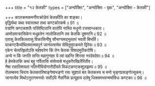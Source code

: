 +++
title = "१२ केतकी"
types = ["अन्योक्तिः", "अन्योक्तिः - वृक्षः", "अन्योक्तिः - केतकी"]

+++
कालक्रमकमनीयक्रोडेयं केतकीति का शङ्का।  
वृद्धिर्यथा यथा स्यास्तथा तथा कण्टकोत्कर्षः॥ 91 ॥  
पत्राणि कण्टकशतैः परिवेष्टितानि वार्तापि नास्ति मधुनो रजसान्धकारः।  
आमोदमात्ररसिकेन मधुव्रतेन नालोकितानि तव केतकि दूषणानि॥ 92 ॥  
एतासु केतकिलतासु विकासिनीषु सौभाग्यमद्भुततरं भवती बिभर्ति।  
यत्कण्टकैर्व्यथितमात्मवपुर्न जानंस्त्वामेव सेवितुमुपक्रमते द्विरेफः॥ 93 ॥  
एकेन चेत्परिहृतोऽसि महेश्वरेण किं तेन केतक विषादमुरीकरोषि।  
अन्ये न किं जगति सन्ति महागुणज्ञा ये त्वां वहन्ति शिरसा नरदेवदेवाः॥ 94 ॥  
हे हेमकेतकि कथं बहु गर्वितासि संसेव्यसे मधुकरैरखिलैरितीव।  
नैषा रसातिशयता नलिनीवियोगात्तैर्दीयते विकटकण्टकशूलझम्पः॥ 95 ॥  
रोलम्बस्य चिराय केतकपरिष्वङ्गेष्वभङ्गो रसः सुज्ञातं बत केतकस्य च मनो भृङ्गप्रसङ्गोत्सुकम्।  
जानात्येव मिथोऽनुरागमनयोः सर्वोऽपि नैसर्गिकं प्रत्यूहाय दलेषु धिक्समभवन्मर्माविधः कण्टकाः॥ 96 ॥  